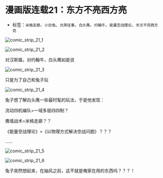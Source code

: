 # 漫画版连载21：东方不亮西方亮

* 标签：`米格走廊`、`小白兔`、`光荣往事`、`白头鹰`、`约翰牛`、`能量空战理论`、`东方不亮西方亮`

![comic_strip_21_1](../../assets/img/comic_strip_21_1.jpg)

![comic_strip_21_2](../../assets/img/comic_strip_21_2.jpg)

对汉斯猫，对约翰牛，白头鹰如是说

![comic_strip_21_3](../../assets/img/comic_strip_21_3.jpg)

只是为了自己和兔子玩

![comic_strip_21_4](../../assets/img/comic_strip_21_4.jpg)

兔子想了解白头鹰一些最时髦的玩法，于是他发现：
 
流动四机编队=一域多层四四制？

鹰墙战术=米格走廊？？

《能量空战理论》=《以物理方式解决空战问题》？？？

……

![comic_strip_21_5](../../assets/img/comic_strip_21_5.jpg)

![comic_strip_21_6](../../assets/img/comic_strip_21_6.jpg)

兔子突然想起来，在抽风之前，这不就是俺家在用的东西吗？？？！
